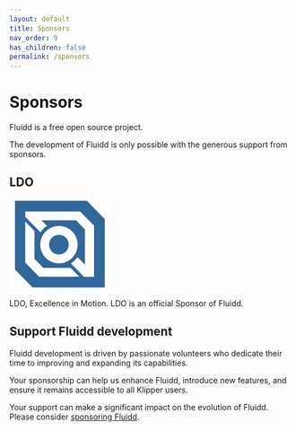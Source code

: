 ```yaml
---
layout: default
title: Sponsors
nav_order: 9
has_children: false
permalink: /sponsors
---
```


# Sponsors

Fluidd is a free open source project.

The development of Fluidd is only possible with the generous support from sponsors.

## LDO

[![LDO Motors](../assets/images/logo_ldo.svg "LDO Motors")](https://ldomotors.com/)

LDO, Excellence in Motion. LDO is an official Sponsor of Fluidd.

## Support Fluidd development

Fluidd development is driven by passionate volunteers who dedicate their time to improving and expanding its capabilities.

Your sponsorship can help us enhance Fluidd, introduce new features, and ensure it remains accessible to all Klipper users.

Your support can make a significant impact on the evolution of Fluidd. Please consider [sponsoring Fluidd](https://github.com/sponsors/fluidd-core).
